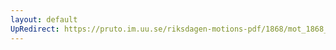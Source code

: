 ```yaml
---
layout: default
UpRedirect: https://pruto.im.uu.se/riksdagen-motions-pdf/1868/mot_1868__ak__52/mot_1868__ak__52-002.pdf
---
```

